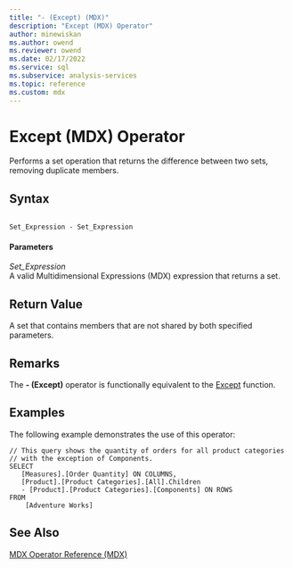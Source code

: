 ```yaml
---
title: "- (Except) (MDX)"
description: "Except (MDX) Operator"
author: minewiskan
ms.author: owend
ms.reviewer: owend
ms.date: 02/17/2022
ms.service: sql
ms.subservice: analysis-services
ms.topic: reference
ms.custom: mdx
---
```

# Except (MDX) Operator


  Performs a set operation that returns the difference between two sets, removing duplicate members.  
  
## Syntax  
  
```  
  
Set_Expression - Set_Expression  
```  
  
#### Parameters  
 *Set_Expression*  
 A valid Multidimensional Expressions (MDX) expression that returns a set.  
  
## Return Value  
 A set that contains members that are not shared by both specified parameters.  
  
## Remarks  
 The **- (Except)** operator is functionally equivalent to the [Except](../mdx/except-mdx-function.md) function.  
  
## Examples  
 The following example demonstrates the use of this operator:  
  
```  
// This query shows the quantity of orders for all product categories  
// with the exception of Components.  
SELECT   
   [Measures].[Order Quantity] ON COLUMNS,  
   [Product].[Product Categories].[All].Children   
   - [Product].[Product Categories].[Components] ON ROWS  
FROM  
    [Adventure Works]  
```  
  
## See Also  
 [MDX Operator Reference &#40;MDX&#41;](../mdx/mdx-operator-reference-mdx.md)  
  
  
